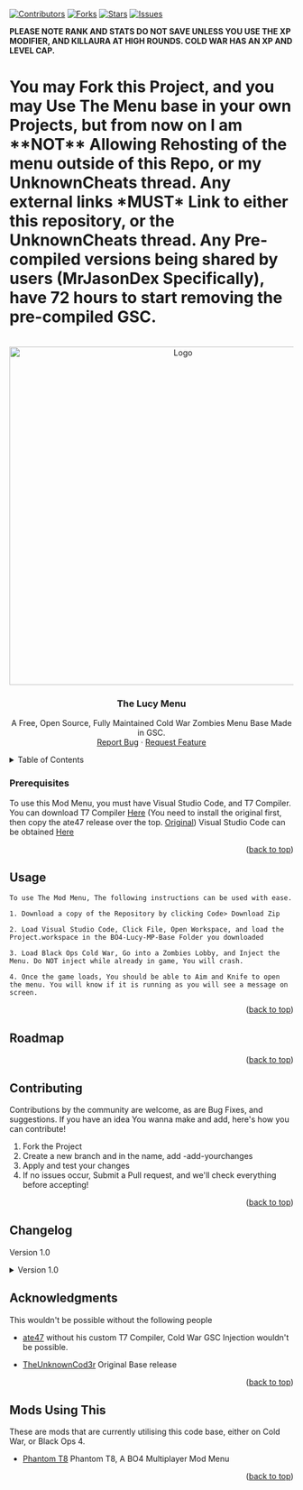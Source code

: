 <div id="top"></div>

[![Contributors][contributors-shield]][contributors-url]
[![Forks][forks-shield]][forks-url]
[![Stars][stars-shield]][stars-url]
[![Issues][issues-shield]][issues-url]

**PLEASE NOTE RANK AND STATS DO NOT SAVE UNLESS YOU USE THE XP MODIFIER, AND KILLAURA AT HIGH ROUNDS. COLD WAR HAS AN XP AND LEVEL CAP.**<br>
<h1>You may Fork this Project, and you may Use The Menu base in your own Projects, but from now on I am **NOT** Allowing Rehosting of the menu outside of this Repo, or my UnknownCheats thread. Any external links *MUST* Link to either this repository, or the UnknownCheats thread. Any Pre-compiled versions being shared by users (MrJasonDex Specifically), have 72 hours to start removing the pre-compiled GSC.</h1>

<!-- PROJECT LOGO -->
<br />
<div align="center">
  <a href="https://github.com/TheUnknownCod3r/ColdWar-Lucy-Base">
    <img src="images/logo.png" alt="Logo" width="600" height="600">
  </a>
  <h3 align="center">The Lucy Menu</h3>

  <p align="center">
	A Free, Open Source, Fully Maintained Cold War Zombies Menu Base Made in GSC.
    <br />
    <a href="https://github.com/TheUnknownCod3r/ColdWar-Lucy-Base/issues">Report Bug</a>
    ·
    <a href="https://github.com/TheUnknownCod3r/ColdWar-Lucy-Base/issues">Request Feature</a>
  </p>
</div>



<!-- TABLE OF CONTENTS -->
<details>
  <summary>Table of Contents</summary>
  <ol>
    <li><a href="#prerequisites">Prerequisites</a></li>
    <li><a href="#usage">Usage</a></li>
    <li><a href="#roadmap">Roadmap</a></li>
    <li><a href="#contributing">Contributing</a></li>
	  <li><a href="#changelog">Changelog</a></li>
    <li><a href="#acknowledgments">Acknowledgments</a></li>
    <li><a href="#mods-using-this">Mods Using The Base</a></li>
  </ol>
</details>




### Prerequisites

To use this Mod Menu, you must have Visual Studio Code, and T7 Compiler.
You can download T7 Compiler [Here](https://github.com/ate47/t7-compiler-custom/releases/) (You need to install the original first, then copy the ate47 release over the top. [Original](https://github.com/shiversoftdev/t7-compiler))
Visual Studio Code can be obtained [Here](https://code.visualstudio.com/)

<p align="right">(<a href="#top">back to top</a>)</p>



<!-- USAGE EXAMPLES -->
## Usage
	To use The Mod Menu, The following instructions can be used with ease. 
	
	1. Download a copy of the Repository by clicking Code> Download Zip
	
	2. Load Visual Studio Code, Click File, Open Workspace, and load the Project.workspace in the BO4-Lucy-MP-Base Folder you downloaded
	
	3. Load Black Ops Cold War, Go into a Zombies Lobby, and Inject the Menu. Do NOT inject while already in game, You will crash.
	
	4. Once the game loads, You should be able to Aim and Knife to open the menu. You will know if it is running as you will see a message on screen.

<p align="right">(<a href="#top">back to top</a>)</p>



<!-- ROADMAP -->
## Roadmap



<p align="right">(<a href="#top">back to top</a>)</p>



<!-- CONTRIBUTING -->
## Contributing

Contributions by the community are welcome, as are Bug Fixes, and suggestions. If you have an idea You wanna make and add, here's how you can contribute!

1. Fork the Project
2. Create a new branch and in the name, add -add-yourchanges
3. Apply and test your changes
4. If no issues occur, Submit a Pull request, and we'll check everything before accepting!

<p align="right">(<a href="#top">back to top</a>)</p>

## Changelog

Version 1.0
<details>
	<summary>
		Version 1.0
	</summary>

	- Source Code Publish!
</details>



<!-- ACKNOWLEDGMENTS -->
## Acknowledgments

This wouldn't be possible without the following people

* [ate47](https://www.github.com/ate47/T7-compiler-custom)
	without his custom T7 Compiler, Cold War GSC Injection wouldn't be possible.


* [TheUnknownCod3r](https://www.github.com/TheUnknownCod3r/)
	Original Base release
	

<p align="right">(<a href="#top">back to top</a>)</p>

<!-- UsingTheMod -->
## Mods Using This

These are mods that are currently utilising this code base, either on Cold War, or Black Ops 4.

* [Phantom T8](https://github.com/Lurkzy/phantom-t8)
      Phantom T8, A BO4 Multiplayer Mod Menu

<p align="right">(<a href="#top">back to top</a>)</p>


<!-- MARKDOWN LINKS & IMAGES -->
<!-- https://www.markdownguide.org/basic-syntax/#reference-style-links -->
[contributors-shield]: https://img.shields.io/github/contributors/TheUnknownCod3r/BColdWar-Lucy-Base.svg?style=for-the-badge
[contributors-url]: https://github.com/TheUnknownCod3r/ColdWar-Lucy-Base/graphs/contributors
[forks-shield]: https://img.shields.io/github/forks/TheUnknownCod3r/ColdWar-Lucy-Base.svg?style=for-the-badge
[forks-url]: https://github.com/TheUnknownCod3r/ColdWar-Lucy-Base/network/members
[stars-shield]: https://img.shields.io/github/stars/TheUnknownCod3r/ColdWar-Lucy-Base.svg?style=for-the-badge
[stars-url]: https://github.com/TheUnknownCod3r/ColdWar-Lucy-Base/stargazers
[issues-shield]: https://img.shields.io/github/issues/TheUnknownCod3r/ColdWar-Lucy-Base.svg?style=for-the-badge
[issues-url]: https://github.com/TheUnknownCod3r/ColdWar-Lucy-Base/issues
[license-shield]: https://img.shields.io/github/license/TheUnknownCod3r/ColdWar-Lucy-Base.svg?style=for-the-badge
[license-url]: https://github.com/TheUnknownCod3r/ColdWar-Lucy-Base/blob/master/LICENSE.txt
